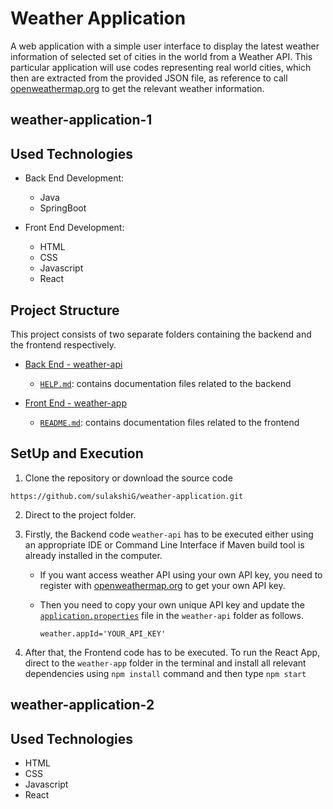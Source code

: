 # Weather Application

A web application with a simple user interface to display the latest weather information of selected set of cities in the world from a Weather API.
This particular application will use codes representing real world cities, which then are extracted from the provided JSON file, as reference to call [openweathermap.org](https://openweathermap.org/) to get the relevant weather information.

## weather-application-1
## Used Technologies 
- Back End Development:
  - Java
  - SpringBoot
    
- Front End Development:
  - HTML
  - CSS
  - Javascript
  - React

## Project Structure
This project consists of two separate folders containing the backend and the frontend respectively.
- [Back End - weather-api](https://github.com/sulakshiG/weather-application/tree/main/weather-application-1/weather-api)
   - [`HELP.md`](https://github.com/sulakshiG/weather-application/blob/main/weather-application-1/weather-api/HELP.md): contains documentation files related to the backend
  
- [Front End - weather-app](https://github.com/sulakshiG/weather-application/tree/main/weather-application-1/weather-app)
   - [`README.md`](https://github.com/sulakshiG/weather-application/blob/main/weather-application-1/weather-app/README.md): contains documentation files related to the frontend

## SetUp and Execution
1. Clone the repository or download the source code
```
https://github.com/sulakshiG/weather-application.git
```

2. Direct to the project folder.

3. Firstly, the Backend code `weather-api` has to be executed either using an appropriate IDE or Command Line Interface if Maven build tool is already installed in the computer.

    - If you want access weather API using your own API key, you need to register with [openweathermap.org](https://openweathermap.org/) to get your own API key.
    - Then you need to copy your own unique API key and update the [`application.properties`](https://github.com/sulakshiG/weather-application/blob/main/weather-application-1/weather-api/src/main/resources/application.properties) file in the `weather-api` folder as follows.

      ```
      weather.appId='YOUR_API_KEY'
      ```

5. After that, the Frontend code has to be executed.
   To run the React App, direct to the `weather-app` folder in the terminal and install all relevant dependencies using `npm install` command and then type `npm start`

## weather-application-2
## Used Technologies 
  - HTML
  - CSS
  - Javascript
  - React


    
